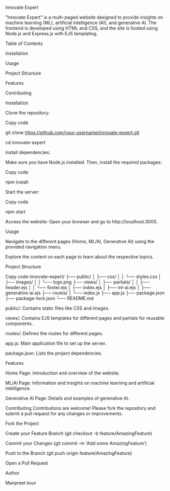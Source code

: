 Innovate Expert


"Innovate Expert" is a multi-paged website designed to provide insights on machine learning (ML), artificial intelligence (AI), and generative AI. The frontend is developed using HTML and CSS, and the site is hosted using Node.js and Express.js with EJS templating.

Table of Contents

Installation

Usage

Project Structure

Features

Contributing

Installation

Clone the repository:

Copy code

git clone https://github.com/your-username/innovate-expert.git

cd innovate-expert

Install dependencies:

Make sure you have Node.js installed. Then, install the required packages:

Copy code

npm install

Start the server:

Copy code

npm start


Access the website:
Open your browser and go to http://localhost:3000.


Usage

Navigate to the different pages (Home, ML/AI, Generative AI) using the provided navigation menu.

Explore the content on each page to learn about the respective topics.

Project Structure

Copy code
innovate-expert/
├── public/
│   ├── css/
│   │   └── styles.css
│   ├── images/
│   │   └── logo.png
├── views/
│   ├── partials/
│   │   ├── header.ejs
│   │   └── footer.ejs
│   ├── index.ejs
│   ├── ml-ai.ejs
│   ├── generative-ai.ejs
├── routes/
│   └── index.js
├── app.js
├── package.json
├── package-lock.json
└── README.md


public/: Contains static files like CSS and images.

views/: Contains EJS templates for different pages and partials for reusable components.

routes/: Defines the routes for different pages.

app.js: Main application file to set up the server.

package.json: Lists the project dependencies.

Features

Home Page: Introduction and overview of the website.

ML/AI Page: Information and insights on machine learning and artificial intelligence.

Generative AI Page: Details and examples of generative AI.

Contributing
Contributions are welcome! Please fork the repository and submit a pull request for any changes or improvements.

Fork the Project

Create your Feature Branch (git checkout -b feature/AmazingFeature)

Commit your Changes (git commit -m 'Add some AmazingFeature')

Push to the Branch (git push origin feature/AmazingFeature)

Open a Pull Request

Author

Manpreet kour
